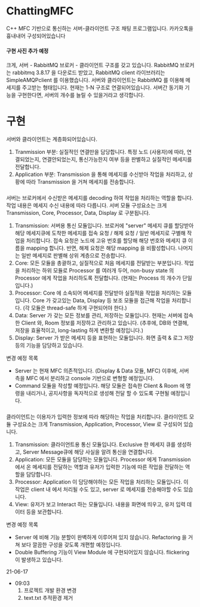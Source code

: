 # ChattingMFC

C++ MFC 기반으로 통신하는 서버-클라이언트 구조 채팅 프로그램입니다.
카카오톡을 흉내내어 구성되어있습니다

#### 구현 사진 추가 예정

크게, 서버 - RabbitMQ 브로커 - 클라이언트 구조를 갖고 있습니다.
RabbitMQ 브로커는 rabbitmq 3.8.17 을 다운로드 받았고, RabbitMQ client 라이브러리는 SimpleAMQPclient 를 이용했습니다.
서버와 클라이언트는 RabbitMQ 를 이용해 메세지를 주고받는 형태입니다. 현재는 1-N 구조로 연결되어있습니다. 서버간 동기화 기능을 구현한다면, 서버의 개수를 늘릴 수 있을거라고 생각합니다.



# 구현

서버와 클라이언트는 계층화되어있습니다.
  1. Tranmission 부분: 실질적인 연결만을 담당합니다. 특정 노드 (사용자)에 따라, 연결되었는지, 연결안되었는지, 통신가능한지 여부 등을 판별하고 실질적인 메세지를 전달합니다.
  2. Application 부분: Transmission 을 통해 메세지를 수신받아 작업을 처리하고, 상황에 따라 Transmission 을 거쳐 메세지를 전송합니다.

###
서버는 브로커에서 수신받은 메세지를 decoding 하여 작업을 처리하는 역할을 합니다. 작업 내용은 메세지 수신 내용에 따라 다릅니다.
서버 모듈 구성요소는 크게 Transmission, Core, Processor, Data, Display 로 구분됩니다.

  1. Transmission: 서버용 통신 모듈입니다. 브로커에 "server" 메세지 큐를 할당받아 해당 메세지큐에 도착한 메세지를 접속 요청 / 해제 요청 / 일반 메세지로 구별해 작업을 처리합니다. 접속 요청은 노드에 고유 번호를 할당해 해당 번호와 메세지 큐 이름을 mapping 합니다. 반면, 해제 요청은 해당 mapping 을 비활성합니다. 나머지는 일반 메세지로 판별해 상위 계층으로 전송합니다.
  2. Core: 모든 모듈을 총괄하고, 실질적으로 처음 메세지를 전달받는 부분입니다. 작업을 처리하는 하위 모듈로 Processor 를 여러개 두어, non-busy state 의 Processor 에게 작업을 처리하도록 전달합니다. (현재는 Process 의 개수가 단일입니다.)
  3. Processor: Core 에 소속되어 메세지를 전달받아 실질적을 작업을 처리하는 모듈입니다. Core 가 갖고있는 Data, Display 등 보조 모듈을 접근해 작업을 처리합니다. (각 모듈은 thread-safe 하게 구현되어야 한다.)
  4. Data: Server 가 갖는 모든 정보를 관리, 저장하는 모듈입니다. 현재는 서버에 접속한 Client 와, Room 정보를 저장하고 관리하고 있습니다. (추후에, DB와 연결해, 저장을 효율적이고, long-lasting 하게 변환할 예정입니다.)
  5. Display: Server 가 받은 메세지 등을 표현하는 모듈입니다. 화면 출력 & 로그 저장 등의 기능을 담당하고 있습니다.

  변경 예정 목록
  - Server 는 현재 MFC 의존적입니다. (Display & Data 모듈, MFC) 이후에, 서버 측을 MFC 에서 분리하고 console 기반으로 변형할 예정입니다.
  - Command 모듈을 작성할 예정입니다. 해당 모듈은 접속한 Client & Room 에 명령을 내리거나, 공지사항을 독자적으로 생성해 전달 할 수 있도록 구현될 예정입니다.

###
클라이언트는 이용자가 입력한 정보에 따라 해당하는 작업을 처리합니다.
클라이언트 모듈 구성요소는 크게 Transmission, Application, Processor, View 로 구성되어 있습니다.

  1. Transmission: 클라이언트용 통신 모듈입니다. Exclusive 한 메세지 큐를 생성하고, Server Message큐에 해당 사실을 알려 통신을 연결합니다.
  2. Application: 모든 모듈을 담당하는 모듈입니다. Processor 에게 Transmission 에서 온 메세지를 전달하는 역할과 유저가 입력한 기능에 따른 작업을 전달하는 역할을 담당합니다.
  3. Processor: Application 이 담당해야하는 모든 작업을 처리하는 모듈입니다. 이 작업은 client 내 에서 처리될 수도 있고, server 로 메세지를 전송해야할 수도 있습니다.
  4. View: 유저가 보고 Interact 하는 모듈입니다. 내용을 화면에 띄우고, 유저 입력 데이터 등을 보관합니다.

  변경 예정 목록
  - Server 에 비해 기능 분할이 완벽하게 이루어져 있지 않습니다. Refactoring 을 거쳐 보다 깔끔한 구성을 갖도록 개편할 예정입니다.
  - Double Buffering 기능이 View Module 에 구현되어있지 않습니다. flickering 이 발생하고 있습니다.



21-06-17

  - 09:03
    1. 프로젝트 개발 환경 변경
    2. text.txt 추적환경 제거
